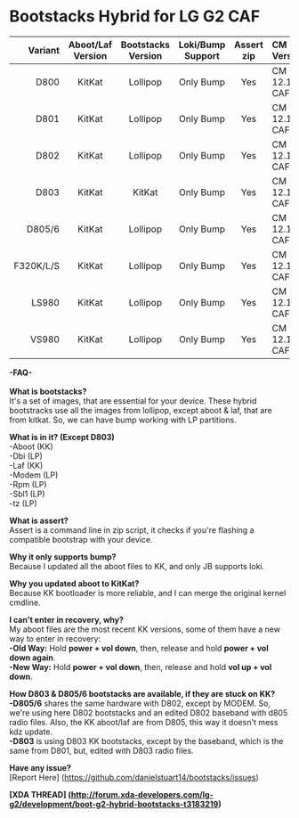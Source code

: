 Bootstacks Hybrid for LG G2 CAF
=====================================

Variant  | Aboot/Laf Version | Bootstacks Version | Loki/Bump Support   | Assert zip | CM Version
---------:|:-----------------:|:------------------:|:-------------------:|:----------:|:------------
D800      | KitKat 	          | Lollipop           | Only Bump		       | Yes  	    | CM 12.1 CAF
D801      | KitKat   	        | Lollipop           | Only Bump		    	 | Yes  	    | CM 12.1 CAF
D802      | KitKat	   	      | Lollipop           | Only Bump 		  		 | Yes 		 	  | CM 12.1 CAF
D803      | KitKat	   	      | KitKat             | Only Bump 		 		   | Yes 		 	  | CM 12.1 CAF
D805/6    | KitKat	   	      | Lollipop           | Only Bump 		 		   | Yes 		 	  | CM 12.1 CAF
F320K/L/S | KitKat     	      | Lollipop           | Only Bump		   		 | Yes  	    | CM 12.1 CAF
LS980     | KitKat  	   	    | Lollipop           | Only Bump		   		 | Yes		    | CM 12.1 CAF
VS980     | KitKat 	   	      | Lollipop           | Only Bump		   		 | Yes 		 	  | CM 12.1 CAF

<b>-FAQ-</b> <br/> <br/>
<b>What is bootstacks?</b>  <br/>
It's a set of images, that are essential for your device. These hybrid bootstracks use all the images from lollipop, except aboot & laf, that are from kitkat. So, we can have bump working with LP partitions.

<b>What is in it? (Except D803)</b> <br/>
-Aboot (KK)<br/>
-Dbi (LP)<br/>
-Laf (KK)<br/>
-Modem (LP)<br/>
-Rpm (LP)<br/>
-Sbl1  (LP)<br/>
-tz (LP)<br/>

<b>What is assert?</b> <br/>
Assert is a command line in zip script, it checks if you're flashing a compatible bootstrap with your device.

<b>Why it only supports bump?</b> <br/>
Because I updated all the aboot files to KK, and only JB supports loki.

<b>Why you updated aboot to KitKat?</b> <br/>
Because KK bootloader is more reliable, and I can merge the original kernel cmdline.

<b>I can't enter in recovery, why?</b> <br/>
My aboot files are the most recent KK versions, some of them have a new way to enter in recovery:<br/>
<b>-Old Way:</b> Hold <b>power + vol down</b>, then, release and hold <b>power + vol down again</b>.<br/>
<b>-New Way:</b> Hold <b>power + vol down</b>, then, release and hold <b>vol up + vol down</b>.

<b>How D803 & D805/6 bootstacks are available, if they are stuck on KK?</b> <br/>
<b>-D805/6</b> shares the same hardware with D802, except by MODEM. So, we're using here D802 bootstacks and an edited D802 baseband with d805 radio files. Also, the KK aboot/laf are from D805, this way it doesn't mess kdz update.<br/>
<b>-D803</b> is using D803 KK bootstacks, except by the baseband, which is the same from D801, but, edited with D803 radio files.

<b>Have any issue?</b> <br/>
[Report Here] (https://github.com/danielstuart14/bootstacks/issues)

<b>[XDA THREAD] (http://forum.xda-developers.com/lg-g2/development/boot-g2-hybrid-bootstacks-t3183219)</b>
